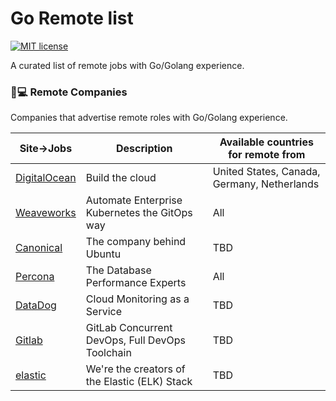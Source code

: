 # Go Remote list

[![MIT license](https://img.shields.io/badge/License-MIT-blue.svg)](https://lbesson.mit-license.org/)

A curated list of remote jobs with Go/Golang experience.

### 🌴💻️ Remote Companies

Companies that advertise remote roles with Go/Golang experience.

| Site->Jobs | Description | Available countries for remote from |
|-------|-----------|------------|
| [DigitalOcean](https://www.digitalocean.com/careers/) | Build the cloud | United States, Canada, Germany, Netherlands |
| [Weaveworks](https://www.weave.works/company/hiring/) | Automate Enterprise Kubernetes the GitOps way | All |
| [Canonical](https://canonical.com/careers) |The company behind Ubuntu | TBD |
| [Percona](https://www.percona.com/) |The Database Performance Experts | All |
| [DataDog](https://www.datadoghq.com/) |Cloud Monitoring as a Service | TBD |
| [Gitlab](https://about.gitlab.com/jobs/) |GitLab Concurrent DevOps, Full DevOps Toolchain‎ | TBD |
| [elastic](https://www.elastic.co/) | We're the creators of the Elastic (ELK) Stack‎ | TBD |
